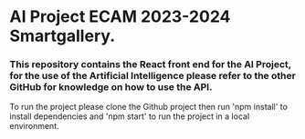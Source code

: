 # AI Project ECAM 2023-2024 Smartgallery.
### This repository contains the React front end for the AI Project, for the use of the Artificial Intelligence please refer to the other GitHub for knowledge on how to use the API.
To run the project please clone the Github project then run 'npm install' to install dependencies and 'npm start' to run the project in a local environment.
